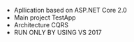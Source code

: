 - Apllication based on ASP.NET Core 2.0 
- Main project TestApp
- Architecture CQRS
- RUN ONLY BY USING VS 2017
